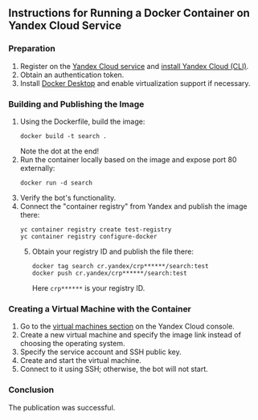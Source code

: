 ## Instructions for Running a Docker Container on Yandex Cloud Service

### Preparation
1. Register on the [Yandex Cloud service](https://cloud.yandex.com/) and [install Yandex Cloud (CLI)](https://cloud.yandex.com/docs/cli/quickstart).
2. Obtain an authentication token.
3. Install [Docker Desktop](https://www.docker.com/products/docker-desktop) and enable virtualization support if necessary.

### Building and Publishing the Image
1. Using the Dockerfile, build the image:
    ```
    docker build -t search .
    ```
    Note the dot at the end!
2. Run the container locally based on the image and expose port 80 externally:
    ```
    docker run -d search
    ```
3. Verify the bot's functionality.
4. Connect the "container registry" from Yandex and publish the image there:
    ```
    yc container registry create test-registry
    yc container registry configure-docker
    ```
   5. Obtain your registry ID and publish the file there:
       ```
       docker tag search cr.yandex/crp******/search:test
       docker push cr.yandex/crp******/search:test
       ```
       Here `crp******` is your registry ID.

### Creating a Virtual Machine with the Container
1. Go to the [virtual machines section](https://console.cloud.yandex.com/folders) on the Yandex Cloud console.
2. Create a new virtual machine and specify the image link instead of choosing the operating system.
3. Specify the service account and SSH public key.
4. Create and start the virtual machine.
5. Connect to it using SSH; otherwise, the bot will not start.

### Conclusion
The publication was successful.